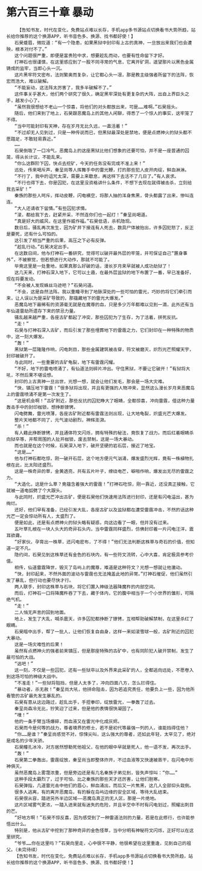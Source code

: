 # 第六百三十章 暴动
        【告知书友，时代在变化，免费站点难以长存，手机app多书源站点切换看书大势所趋，站长给你推荐的这个换源APP，听书音色多、换源、找书都好使！】
       石昊蹙眉，微叹道：“有一个隐患，如果黑狱中封印有上古的真神，一旦放出来我们也会遭殃，根本对付不了。”
       这个问题很严重，即便是富贵险中求，想要趁乱而动，也要有性命留下才好。
       打神石也很谨慎，在这里感应到了一股不同寻常的气息，它离开矿洞，遥望那片以黑色金属铸成的监牢，当即心头一沉。
       这片黑牢符文密布，法则繁奥而复杂，让它都心头一凛，那是教主级强者所留下的法阵，恢宏而浩大，难以破解。
       “不能妄动，这法阵太厉害了，我多半破解不了。”
       这件事关乎甚大，他们两个研究了很久，确定黑牢深处有更复杂的大阵，出自上界巨头之手，越发小心了。
       “虽然我很想给不老山一个惊喜，将他们的对头都放出来，可是……难啊。”石昊摇头。
       随后，他们来到了地上，石昊跟恶魔岛上的其他人闲聊，得悉了一个惊人的事实，这牢笼了不得。
       “当中可能封印有天神，存在岁月无比久远，一直活着！”
       “不过却无人见到过，只是一种传说而已，但黑狱最深处是禁地，便是点燃神火的狱头都不愿踏足，不敢轻易靠近。”
       ……
       石昊倒吸了一口冷气，恶魔岛上的这座黑狱比他们想象的还要可怕，并不是一座普通的囚笼，得从长计议，不能乱来。
       “你么这群阶下囚，快点去挖矿，今天的任务没有完成不准上来！”
       远处，传来喝斥声，秦呈尚等人挥舞手中的雷光鞭，打的那些犯人皮开肉绽，鲜血淋淋。
       “不行了，我中的诅咒太深，需要上来歇息，再这样下去活不了几日了。”有人哀求。
       “不行也得下去，你是囚犯，在这里没资格讲什么条件，不想下去现在就得被击杀，立刻给我去采矿！”
       秦族的那些人呵斥，挥动皮鞭，闪电横空，将那人抽的浑身焦黑，骨头都露了出来，惨叫连连。
       “大人还请收下留情。”有些囚犯求情。
       “滚，都给我下去，赶紧开采，不然连你们也一起打！”秦呈尚喝道。
       “真是好大的威风，在这里作威作福。”石昊低语，杀机隐现。
       数日后，骚乱再次发生，因为矿井下接连有人死去，数具尸体被抬出，许多囚犯怒了，反正是要死，还有什么可怕的。
       这引发了相当严重的后果，高压之下必有反弹。
       “趁乱行动。”石昊决定出手。
       在这数日间，他与打神石一番研究，觉得可以破开最外层的牢笼，并可保证自己“置身事外”，不被察觉，但若想进行大动作，那就不可能了。
       毕竟这里是一处重地，如果真那么好破的话，漫长岁月来早就被人成功劫狱了！
       这几天来，打神石深入地下，它可以土遁，在最外层监狱的地下布置了一番，早已准备好，现在将要发动。
       “不会被人发现蛛丝马迹吧？”石昊问道。
       “不会，这是自然法阵。我以重瞳寻到了地脉深处的一些可怕的雷光，巧妙的将它们牵引而来，让人误以为是采矿导致的，那蕴藏地下的雷光大爆发。”
       恶魔岛地下最稀有的资源毫无就是在魔尊的血，只是多少万年都难以见到一滴，此外还有当年仙道雷劫所遗存下来的禁忌力量。
       骚乱越来越严重，各座古矿都起了冲突，那些囚犯为了生存，为了活着，拼死反抗。
       “走！”
       石昊与打神石深入古矿，而后引发了那些埋葬地下的雷霆之力，它们封印在一种特殊的物质中，这一刻大爆发。
       “轰！”
       黑狱第一层隆隆作响，闪电刺目，那些金属建筑被击穿，符文被磨灭，炽烈光芒照耀天宇，封印被破开了。
       与此同时，一些重要的古矿龟裂，地下有雷霆闪耀。
       “不好，地下的雷电喷涌了，有仙道法则碎片冲出。守住黑狱，不要让它破开！”有狱将大吼，不然后果不堪设想。
       封印的上古真神一旦出世，光想一想，就会让他们发毛，那会是一场大灾难。
       “快，镇压地下雷霆！”很多狱将出现，并且有更强的人物冲来，显然这么漫长岁月来恶魔岛上的雷霆喷涌不是第一次发生了。
       “这是机会啊！”古矿附近，那些反抗的囚犯睁大了眼睛，全都惊喜，冲向雷霆，借这种力量轰击手中的封印枷锁，想挣断镣铐。
       闪电劈舞，雷光喷薄，各座古矿附近都有雷霆法则出现，让大地龟裂，炽盛光芒大爆发。
       整片天地都不同了，元气波动剧烈，神辉澎湃。
       “杀！”
       有人藉此挣断镣铐，并且通体符文闪烁，拥有特殊的秘法，竟恢复了战力。而后红着眼睛杀向狱卒等，并帮周围的人扯开枷锁，废去禁制，这是一场大暴动。
       而也就是在这个时候，石昊深入地下，破开坚硬的岩石层，接近了地宝。
       “这是……”
       他与打神石都吃惊，刚一破开石层，这个地方便元气汹涌，爆发盛烈光辉，竟有一株植物扎根在此，比太阳还盛烈。
       这是一株奇异的草，金黄透亮，共有五片叶子，缭绕电芒，噼啪作响，爆发出无尽的雷霆之力。
       “大造化，这是什么草？竟蕴含着强大的雷霆！”打神石吃惊，刚一靠近，还没真正接触，它就被一道电弧劈了个大跟头。
       与此同时，炽盛光芒冲出古矿，便是石昊他们快速用法阵进行封印，还是有闪电溢出，甚为绚烂。
       还好，他们早有准备，已经引发大乱，各座古矿以及监狱都在遭受雷霆冲击，不然的话这种光芒一定会惊动所有人，太盛烈了。
       便是如此，还是有点燃神火的狱头略有疑惑，向这边看了一眼，但并没有过来。
       五叶草扎根在一块人头大的奇异石头内，当中雷霆同样盛烈，仿佛封印着一片闪电汪洋，震耳欲聋。
       “好家伙，孕育出一株草，还闪电密布，了不得！”他们无法判断这株草与奇石的价值，但知道一定不凡。
       隐约间，石昊见到这株草还有金色的石块内，有一些符文流转，心中大喜，肯定极具参考价值。
       相传，仙道雷霆降世，毁灭了岛屿上的魔尊，难道是这种符文？光想一想就让他激动。
       “快，封印起来，不然外面的波动与雷霆也无法掩盖此地的异常。”打神石催促，他们虽然引发了暴乱，但行动也要尽快才行。
       两人联手，封印这株草与石块，将它们置入神级法器降魔杵的内部空间。
       而后，打神石一口将降魔杵吞了下去，藏于体内，它的腹中相当于一个小世界的雏形，可隔绝气机。
       “走！”
       二人悄无声息的回到地面。
       地上，发生了大乱，喊杀震天，许多囚犯都挣断了镣铐，互相帮助破解禁制，在这里杀红了眼睛。
       石昊暗中出手，帮了一批人，让他们恢复自由身，这样一来如滚雪球一般，古矿附近的囚犯大暴动。
       这是一场灾难性的后果！
       虽然有点燃神火的强者前来镇压，但是那座特殊的古矿中，也有同阶犯人破开禁制，发生了最可怕的大战。
       “逃吧！”
       这一刻，不仅是一些囚犯，还有一些狱卒以及外界来此采矿的人，全都逃向远处，不愿卷入到这场可怕的神级大战中。
       “不准走！”一些狱将阻挡，但是人太多了，冲向四面八方，怎么拦得住。
       “暴动者，杀无赦！”秦呈尚大吼，他拼命阻击，因为若追究责任，他要负上一些，因为他所看管的古矿最先发生暴乱的。
       石昊有意从这边路过，趁乱出手，手捏拳印，绽放雷光，一拳轰了过去。
       秦呈尚森冷无比，狞笑迎了过来，但是他的表情很快凝固了。
       “噗！”
       他的一条手臂当场爆碎，而血液又在雷光中化成灰烬。
       石昊而今是何等的战力，尊者境界的修士，若不是初代等最强一列的人，谁能挡得住他？
       “你……是谁？”秦呈尚感觉不对，惊悚尖叫，这么强大的尊者，还如此年轻，太罕见了，绝对是成名的少年天骄。
       石昊瞳孔冰冷，对方居然想勒死他祖父，在他的眼中早就是死人，他一语不发，再次出手。
       “轰！”
       石昊第二拳轰出，雷霆绽放，秦呈尚当即整体炸开，不过血液等又快速被蒸干，在闪电中形神俱灭。
       虽然恶魔岛上雾霭浓重，但是旁边还是有几名秦族子弟见到，皆失声惊叫：“你……”
       这种手段太霸烈了，过于可怕，比之秦族的那些天才还厉害，让他们胆寒。
       石昊弹指，几道雷光击中他们的眉心，鲜血涌出，而后又一片焦黑，这几人全部仰头栽倒。
       很多人逃离，有的离开恶魔岛，有的躲在岛屿边缘的安全区域，等待大乱结束。
       石昊很从容，踏进另外半边区域——恶魔岛真正的无人区，那是一片绝地。
       这片区域雾气更浓，一踏入进来就有迷失的危险，并且半空中不时有闪电划过，照耀出刺目的芒。
       “好地方啊！”石昊不惊反喜，因为感受到了一种雷道法则的力量，若是在此修行，也许能参悟出什么。
       特别是，他从古矿中挖到了那种奇异的金色怪草，当中分明有神秘符文闪烁，正好可以在这里研究。
       “爷爷……你在这里吗？”石昊向里走，心中很不平静，他很希望在这里重逢，见到自己的祖父。（未完待续）
       【告知书友，时代在变化，免费站点难以长存，手机app多书源站点切换看书大势所趋，站长给你推荐的这个换源APP，听书音色多、换源、找书都好使！】